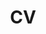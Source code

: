---
layout: post
title: CV
description: Check out my CV, hosted on Google Drive.
redirect: https://drive.google.com/file/d/1AJLHGdEfKkv_0qUZxHFtJhhZhtYyOi_q/view?usp=sharing
---